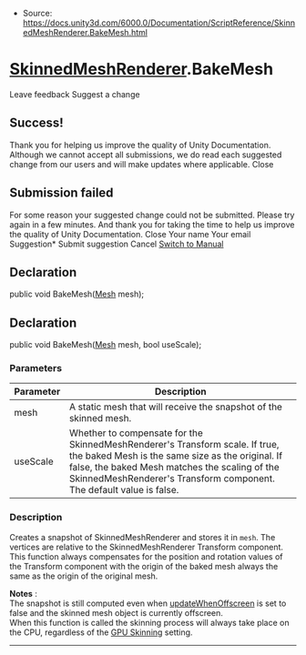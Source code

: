 * Source: https://docs.unity3d.com/6000.0/Documentation/ScriptReference/SkinnedMeshRenderer.BakeMesh.html

#  [SkinnedMeshRenderer](https://docs.unity3d.com/6000.0/Documentation/ScriptReference/SkinnedMeshRenderer.html).BakeMesh
Leave feedback
Suggest a change
## Success!
Thank you for helping us improve the quality of Unity Documentation. Although we cannot accept all submissions, we do read each suggested change from our users and will make updates where applicable.
Close
## Submission failed
For some reason your suggested change could not be submitted. Please <a>try again</a> in a few minutes. And thank you for taking the time to help us improve the quality of Unity Documentation.
Close
Your name Your email Suggestion* Submit suggestion
Cancel
[Switch to Manual](https://docs.unity3d.com/6000.0/Documentation/Manual/class-SkinnedMeshRenderer.html "Go to SkinnedMeshRenderer Component in the Manual")
## Declaration
public void BakeMesh([Mesh](https://docs.unity3d.com/6000.0/Documentation/ScriptReference/Mesh.html) mesh); 
## Declaration
public void BakeMesh([Mesh](https://docs.unity3d.com/6000.0/Documentation/ScriptReference/Mesh.html) mesh, bool useScale); 
### Parameters
Parameter | Description  
---|---  
mesh | A static mesh that will receive the snapshot of the skinned mesh.  
useScale | Whether to compensate for the SkinnedMeshRenderer's Transform scale. If true, the baked Mesh is the same size as the original. If false, the baked Mesh matches the scaling of the SkinnedMeshRenderer's Transform component. The default value is false.  
### Description
Creates a snapshot of SkinnedMeshRenderer and stores it in `mesh`.
The vertices are relative to the SkinnedMeshRenderer Transform component.  
This function always compensates for the position and rotation values of the Transform component with the origin of the baked mesh always the same as the origin of the original mesh.  
  
**Notes** :  
The snapshot is still computed even when [updateWhenOffscreen](https://docs.unity3d.com/6000.0/Documentation/ScriptReference/SkinnedMeshRenderer-updateWhenOffscreen.html) is set to false and the skinned mesh object is currently offscreen.  
When this function is called the skinning process will always take place on the CPU, regardless of the [GPU Skinning](https://docs.unity3d.com/6000.0/Documentation/ScriptReference/PlayerSettings-gpuSkinning.html) setting.
* * *
